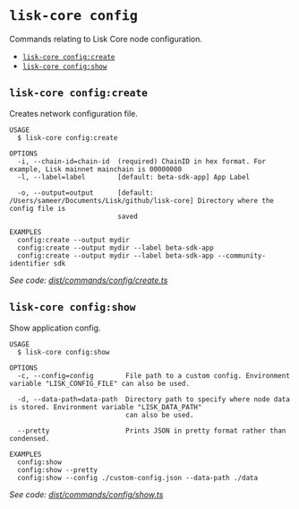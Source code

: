 `lisk-core config`
==================

Commands relating to Lisk Core node configuration.

* [`lisk-core config:create`](#lisk-core-configcreate)
* [`lisk-core config:show`](#lisk-core-configshow)

## `lisk-core config:create`

Creates network configuration file.

```
USAGE
  $ lisk-core config:create

OPTIONS
  -i, --chain-id=chain-id  (required) ChainID in hex format. For example, Lisk mainnet mainchain is 00000000
  -l, --label=label        [default: beta-sdk-app] App Label

  -o, --output=output      [default: /Users/sameer/Documents/Lisk/github/lisk-core] Directory where the config file is
                           saved

EXAMPLES
  config:create --output mydir
  config:create --output mydir --label beta-sdk-app
  config:create --output mydir --label beta-sdk-app --community-identifier sdk
```

_See code: [dist/commands/config/create.ts](https://github.com/LiskHQ/lisk-core/blob/v4.0.0/dist/commands/config/create.ts)_

## `lisk-core config:show`

Show application config.

```
USAGE
  $ lisk-core config:show

OPTIONS
  -c, --config=config        File path to a custom config. Environment variable "LISK_CONFIG_FILE" can also be used.

  -d, --data-path=data-path  Directory path to specify where node data is stored. Environment variable "LISK_DATA_PATH"
                             can also be used.

  --pretty                   Prints JSON in pretty format rather than condensed.

EXAMPLES
  config:show
  config:show --pretty
  config:show --config ./custom-config.json --data-path ./data
```

_See code: [dist/commands/config/show.ts](https://github.com/LiskHQ/lisk-core/blob/v4.0.0/dist/commands/config/show.ts)_
